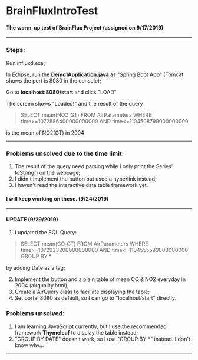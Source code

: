 # BrainFluxIntroTest
#### The warm-up test of BrainFlux Project (assigned on 9/17/2019)

***

### Steps:

Run influxd.exe;

In Eclipse, run the **Demo1Application.java** as "Spring Boot App" (Tomcat shows the port is 8080 in the console);

Go to **localhost:8080/start** and click "LOAD"

The screen shows "Loaded!" and the result of the query 
> SELECT mean(NO2_GT) FROM AirParameters WHERE time>=1072886400000000000 AND time<=1104508799000000000

is the mean of NO2(GT) in 2004

***

### Problems unsolved due to the time limit:

1. The result of the query need parsing while I only print the Series' toString() on the webpage;
2. I didn't implement the button but used a hyperlink instead;
3. I haven't read the interactive data table framework yet.

#### I will keep working on these. (9/24/2019)

***

#### UPDATE (9/29/2019)
1. I updated the SQL Query:

>SELECT mean(CO_GT) FROM AirParameters WHERE time>=1072933200000000000 AND time<=1104555599000000000 GROUP BY *

by adding Date as a tag;

2. Implement the button and a plain table of mean CO & NO2 everyday in 2004 (airquality.html);
3. Create a AirQuery class to faciliate displaying the table;
4. Set portal 8080 as default, so I can go to "localhost/start" directly.

### Problems unsolved:
1. I am learning JavaScript currently, but I use the recommended framework **Thymeleaf** to display the table instead;
2. "GROUP BY DATE" doesn't work, so I use "GROUP BY *" instead. I don't know why... 

***
